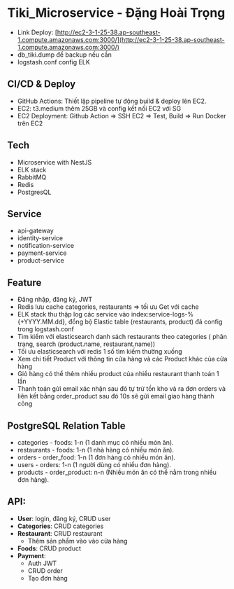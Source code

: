 # Tiki_Microservice - Đặng Hoài Trọng

- Link Deploy: [http://ec2-3-1-25-38.ap-southeast-1.compute.amazonaws.com:3000/](http://ec2-3-1-25-38.ap-southeast-1.compute.amazonaws.com:3000/)
- db_tiki.dump để backup nếu cần 
- logstash.conf config ELK

## CI/CD & Deploy
- GitHub Actions: Thiết lập pipeline tự động build & deploy lên EC2.
- EC2: t3.medium thêm 25GB và config kết nối EC2 với SG
- EC2 Deployment: Github Action => SSH EC2 => Test, Build => Run Docker trên EC2

## Tech
- Microservice with NestJS
- ELK stack 
- RabbitMQ
- Redis
- PostgresQL

## Service 
- api-gateway
- identity-service
- notification-service
- payment-service
- product-service

## Feature
- Đăng nhập, đăng ký, JWT
- Redis lưu cache categories, restaurants => tối ưu Get với cache
- ELK stack thu thập log các service vào index:service-logs-%{+YYYY.MM.dd}, đồng bộ Elastic table (restaurants, product) đã config trong logstash.conf
- Tìm kiếm với elasticsearch danh sách  restaurants theo categories ( phân trang, search (product.name, restaurant.name)) 
- Tối ưu elasticsearch với redis 1 số tìm kiếm thường xuống 
- Xem chi tiết Product với thông tin cửa hàng và các Product khác của cửa hàng
- Giỏ hàng có thể thêm nhiều product của nhiều restaurant thanh toán 1 lần 
- Thanh toán gửi email xác nhận sau đó tự trừ tồn kho và ra đơn orders và liên kết bằng order_product sau đó 10s sẽ gửi email giao hàng thành công

##  PostgreSQL Relation Table 
- categories - foods: 1-n (1 danh mục có nhiều món ăn).
- restaurants - foods: 1-n (1 nhà hàng có nhiều món ăn).
- orders - order_food: 1-n (1 đơn hàng có nhiều món ăn).
- users - orders: 1-n (1 người dùng có nhiều đơn hàng).
- products - order_product: n-n (Nhiều món ăn có thể nằm trong nhiều đơn hàng).

## API: 
- **User**: login, đăng ký, CRUD user 	
- **Categories**: CRUD categories 
- **Restaurant**: CRUD restaurant 
  - Thêm sản phẩm vào vào cửa hàng 			
- **Foods**: CRUD product 
- **Payment**: 
  - Auth JWT			
  - CRUD order
  - Tạo đơn hàng 
